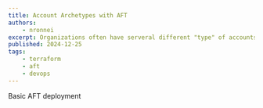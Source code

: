 ```yaml
---
title: Account Archetypes with AFT
authors:
    - nronnei
excerpt: Organizations often have serveral different "type" of accounts that they need. We can use AFT to template those types and efficiently vend them on demand.
published: 2024-12-25
tags:
    - terraform
    - aft
    - devops
---
```

Basic AFT deployment